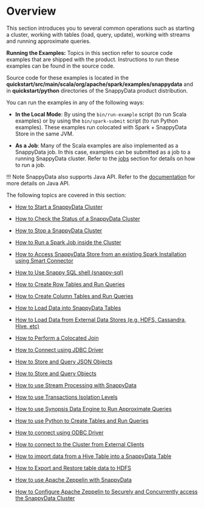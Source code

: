# Overview

This section introduces you to several common operations such as starting a cluster, working with tables (load, query, update), working with streams and running approximate queries.

**Running the Examples:**
Topics in this section refer to source code examples that are shipped with the product. Instructions to run these examples can be found in the source code.

Source code for these examples is located in the **quickstart/src/main/scala/org/apache/spark/examples/snappydata** and in **quickstart/python** directories of the SnappyData product distribution. 

You can run the examples in any of the following ways:

* **In the Local Mode**: By using the `bin/run-example` script (to run Scala examples) or by using the `bin/spark-submit` script (to run Python examples). These examples run colocated with Spark + SnappyData Store in the same JVM. 

* **As a Job**:	Many of the Scala examples are also implemented as a SnappyData job. In this case, examples can be submitted as a job to a running SnappyData cluster. Refer to the [jobs](howto/run_spark_job_inside_cluster.md) section for details on how to run a job.

!!! Note
	SnappyData also supports Java API. Refer to the [documentation](./programming_guide/building_snappydata_applications_using_spark_api.md) for more details on Java API.

The following topics are covered in this section:

* [How to Start a SnappyData Cluster](howto/start_snappy_cluster.md)<a id="howto-startcluster"></a>

* [How to Check the Status of a SnappyData Cluster](howto/check_status_cluster.md)<a id="howto-statuscluster"></a>

* [How to Stop a SnappyData Cluster](howto/stop_snappy_cluster.md)<a id="howto-stopcluster"></a>

* [How to Run a Spark Job inside the Cluster](howto/run_spark_job_inside_cluster.md)<a id="howto-job"></a>

* [How to Access SnappyData Store from an existing Spark Installation using Smart Connector](howto/spark_installation_using_smart_connector.md)<a id="howto-splitmode"></a>

* [How to Use Snappy SQL shell (snappy-sql)](howto/use_snappy_shell.md)

* [How to Create Row Tables and Run Queries](howto/create_row_tables_and_run_queries.md)<a id="howto-row"></a>

* [How to Create Column Tables and Run Queries](howto/create_column_tables_and_run_queries.md)<a id="howto-column"></a>

* [How to Load Data into SnappyData Tables](howto/load_data_into_snappydata_tables.md)<a id="howto-load"></a>

* [How to Load Data from External Data Stores (e.g. HDFS, Cassandra, Hive, etc)](howto/load_data_from_external_data_stores.md)<a id="howto-external-source"></a>

* [How to Perform a Colocated Join](howto/perform_a_colocated_join.md)<a id="howto-colacatedJoin"></a>

* [How to Connect using JDBC Driver](howto/connect_using_jdbc_driver.md)<a id="howto-jdbc"></a>

* [How to Store and Query JSON Objects](howto/store_and_query_json_objects.md)<a id="howto-JSON"></a>

* [How to Store and Query Objects](howto/store_and_query_objects.md)<a id="howto-objects"></a>

* [How to use Stream Processing with SnappyData](howto/use_stream_processing_with_snappydata.md)<a id="howto-streams"></a>

* [How to use Transactions Isolation Levels](howto/use_transactions_isolation_levels.md)<a id="howto-transactions"></a>

* [How to use Synopsis Data Engine to Run Approximate Queries](howto/use_synopsis_data_engine_to_run_approximate_queries.md)<a id="howto-sde"></a>

* [How to use Python to Create Tables and Run Queries](howto/use_python_to_create_tables_and_run_queries.md)<a id="howto-python"></a>

* [How to connect using ODBC Driver](howto/connect_using_odbc_driver.md)<a id="howto-odbc"></a>

* [How to connect to the Cluster from External Clients](howto/connect_to_the_cluster_from_external_clients.md)<a id="howto-external-client"></a><a id="howto-connect-externalclients"></a>

* [How to import data from a Hive Table into a SnappyData Table](howto/import_from_hive_table.md)<a id="howto-import-hive"></a>

* [How to Export and Restore table data to HDFS](howto/export_hdfs.md)<a id="howto-export-hdfs"></a>

* [How to use Apache Zeppelin with SnappyData](howto/use_apache_zeppelin_with_snappydata.md)<a id="howto-zeppelin"></a>

* [How to Configure Apache Zeppelin to Securely and Concurrently access the SnappyData Cluster](howto/concurrent_apache_zeppelin_access_to_secure_snappydata.md)<a id="howto-concurrentzeppelin"></a>

